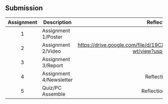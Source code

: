 ## Submission
| Assignment | Description  | Reflection |
| :-----: |  ------ | :-----: | 
| 1 | Assignment 1/Poster | | 
| 2 | Assignment 2/Video |  https://drive.google.com/file/d/19CXT6zDv0II_Y_acRiDPgoLa8tQnA-wt/view?usp=drivesdk | 
| 3 | Assignment 3/Report |  | 
| 4 | Assignment 4/Newsletter | Reflection 4 |
| 5 | Quiz/PC Assemble | Reflection Quiz |
